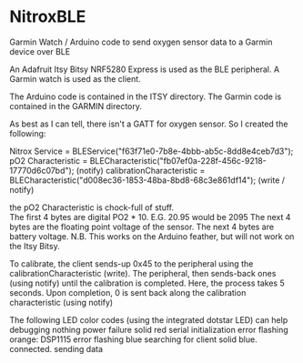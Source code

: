 # NitroxBLE
Garmin Watch / Arduino code to send oxygen sensor data to a Garmin device over BLE

An Adafruit Itsy Bitsy NRF5280 Express is used as the BLE peripheral.  A Garmin watch is used as the client.

The Arduino code is contained in the ITSY directory.
The Garmin code is contained in the GARMIN directory.

As best as I can tell, there isn't a GATT for oxygen sensor.  So I created the following:


Nitrox Service                     = BLEService("f63f71e0-7b8e-4bbb-ab5c-8dd8e4ceb7d3");
pO2 Characteristic                 = BLECharacteristic("fb07ef0a-228f-456c-9218-17770d6c07bd"); (notify)
calibrationCharacteristic = BLECharacteristic("d008ec36-1853-48ba-8bd8-68c3e861df14");          (write / notify)


the pO2 Characteristic is chock-full of stuff.  
The first 4 bytes are digital PO2 * 10.  E.G.  20.95 would be 2095 
The next 4 bytes are the floating point voltage of the sensor.
The next 4 bytes are battery voltage.  N.B.  This works on the Arduino feather, but will not work on the Itsy Bitsy.


To calibrate, the client sends-up 0x45 to the peripheral using the calibrationCharacteristic (write).  The peripheral, then sends-back ones (using notify) until the calibration is completed.  Here, the process takes 5 seconds.  Upon completion, 0 is sent back along the calibration characteristic (using notify)


The following LED color codes (using the integrated dotstar LED) can help debugging
nothing            power failure
solid red          serial initialization error
flashing orange:    DSP1115 error
flashing blue       searching for client
solid blue.          connected.  sending data

